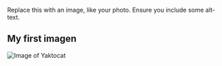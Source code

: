 Replace this with an image, like your photo. Ensure you include some alt-text.

## My first imagen

![Image of Yaktocat](https://octodex.github.com/images/yaktocat.png)
